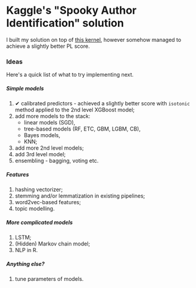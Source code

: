 # Kaggle's "Spooky Author Identification" solution

I built my solution on top of [this kernel](https://www.kaggle.com/sudalairajkumar/simple-feature-engg-notebook-spooky-author), however somehow managed to achieve a slightly better PL score.

### Ideas

Here's a quick list of what to try implementing next.

##### Simple models

1. ✔ calibrated predictors - achieved a slightly better score with `isotonic` method applied to the 2nd level XGBoost model;
1. add more models to the stack:
    - linear models (SGD),
    - tree-based models (RF, ETC, GBM, LGBM, CB),
    - Bayes models,
    - KNN;
1. add more 2nd level models;
1. add 3rd level model;
1. ensembling - bagging, voting etc.

##### Features

1. hashing vectorizer;
1. stemming and/or lemmatization in existing pipelines;
1. word2vec-based features;
1. topic modelling.

##### More complicated models

1. LSTM;
1. (Hidden) Markov chain model;
1. NLP in R.

##### Anything else?

1. tune parameters of models.
